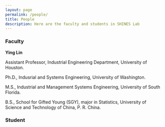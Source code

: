 ```yaml
---
layout: page
permalink: /people/
title: People
description: Here are the faculty and students in SHINES Lab
---
```


### **Faculty**

**Ying Lin**

Assistant Professor, Industrial Engineering Department, University of Houston.    

Ph.D., Indusrial and Systems Engineering, University of Washington. 

M.S., Industrial and Management Systems Engineering, University of South Florida. 

B.S., School for Gifted Young (SGY), major in Statistics, University of Science and Technology of China, P. R. China. 


### **Student**
